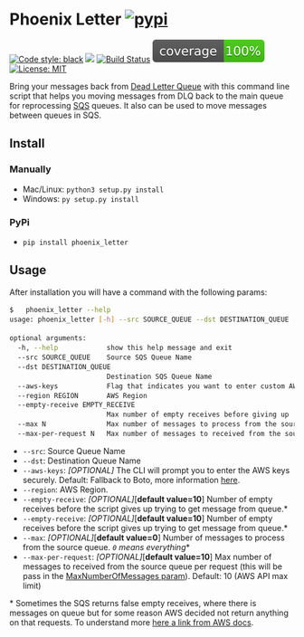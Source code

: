 # Phoenix Letter [![pypi](https://img.shields.io/pypi/v/phoenix_letter.svg)](https://pypi.org/project/phoenix-letter/)
[![Code style: black](https://img.shields.io/badge/code%20style-black-000000.svg)](https://github.com/psf/black)
![](https://img.shields.io/pypi/pyversions/phoenix_letter.svg) [![Build Status](https://travis-ci.com/renanvieira/phoenix-letter.svg?branch=master)](https://travis-ci.com/renanvieira/phoenix-letter) ![](coverage.svg) [![License: MIT](https://img.shields.io/badge/License-MIT-yellow.svg)](https://opensource.org/licenses/MIT) 
 
Bring your messages back from [Dead Letter Queue](https://en.wikipedia.org/wiki/Dead_letter_queue) with this command line script that helps you moving messages from DLQ back to the main queue for reprocessing [SQS](https://aws.amazon.com/sqs/?nc1=h_ls) queues. It also can be used to move messages between queues in SQS.

## Install
### Manually
- Mac/Linux: ```python3 setup.py install```
- Windows: ```py setup.py install```
### PyPi  
- `pip install phoenix_letter`

## Usage

After installation you will have a command with the following params:
```bash
$   phoenix_letter --help
usage: phoenix_letter [-h] --src SOURCE_QUEUE --dst DESTINATION_QUEUE [--aws-keys] --region REGION [--empty-receive EMPTY_RECEIVE] [--max N] [--max-per-request N]

optional arguments:
  -h, --help            show this help message and exit
  --src SOURCE_QUEUE    Source SQS Queue Name
  --dst DESTINATION_QUEUE
                        Destination SQS Queue Name
  --aws-keys            Flag that indicates you want to enter custom AWS keys.
  --region REGION       AWS Region
  --empty-receive EMPTY_RECEIVE
                        Max number of empty receives before giving up
  --max N               Max number of messages to process from the source queue.
  --max-per-request N   Max number of messages to received from the source queue per request (this will be pass in the MaxNumberOfMessages param). Default: 10 (AWS API max limit)
```

* `--src`: Source Queue Name
* `--dst`: Destination Queue Name
* `--aws-keys`: _[OPTIONAL]_ The CLI will prompt you to enter the AWS keys securely. Default: Fallback to Boto, more information [here](https://boto3.amazonaws.com/v1/documentation/api/latest/guide/configuration.html#configuring-credentials).
* `--region`: AWS Region.
* `--empty-receive`: _[OPTIONAL]_[**default value=10**] Number of empty receives before the script gives up trying to get message from queue.*
* `--empty-receive`: _[OPTIONAL]_[**default value=10**] Number of empty receives before the script gives up trying to get message from queue.*
* `--max`: _[OPTIONAL]_[**default value=0**] Number of messages to process from the source queue. _`0` means everything_*
* `--max-per-request`: _[OPTIONAL]_[**default value=10**] Max number of messages to received from the source queue per request (this will be pass in the [MaxNumberOfMessages param](https://docs.aws.amazon.com/AWSSimpleQueueService/latest/APIReference/API_ReceiveMessage.html#API_ReceiveMessage_RequestParameters)). Default: 10 (AWS API max limit)


\* Sometimes the SQS returns false empty receives, where there is messages on queue but for some reason AWS decided not 
return anything on that requests. To understand more [here a link from AWS docs](https://docs.aws.amazon.com/AWSSimpleQueueService/latest/SQSDeveloperGuide/sqs-long-polling.html).
